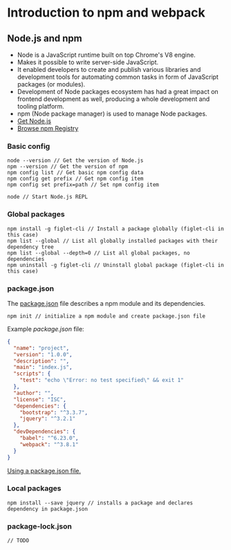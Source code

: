 # Introduction to npm and webpack

## Node.js and npm

* Node is a JavaScript runtime built on top Chrome's V8 engine.
* Makes it possible to write server-side JavaScript.
* It enabled developers to create and publish various libraries and development tools for automating common tasks in form of JavaScript packages (or modules).
* Development of Node packages ecosystem has had a great impact on frontend development as well, producing a whole development and tooling platform.
* npm (Node package manager) is used to manage Node packages.
* [Get Node.js](https://nodejs.org/en/download/)
* [Browse npm Registry](https://www.npmjs.com/)

### Basic config

```node
node --version // Get the version of Node.js
npm --version // Get the version of npm
npm config list // Get basic npm config data
npm config get prefix // Get npm config item
npm config set prefix=path // Set npm config item

node // Start Node.js REPL
```

### Global packages

```node
npm install -g figlet-cli // Install a package globally (figlet-cli in this case)
npm list --global // List all globally installed packages with their dependency tree
npm list --global --depth=0 // List all global packages, no dependencies
npm uninstall -g figlet-cli // Uninstall global package (figlet-cli in this case)
```

### package.json

The [package.json](https://docs.npmjs.com/files/package.json) file describes a npm module and its dependencies.

```node
npm init // initialize a npm module and create package.json file
```

Example *package.json* file:

```json
{
  "name": "project",
  "version": "1.0.0",
  "description": "",
  "main": "index.js",
  "scripts": {
    "test": "echo \"Error: no test specified\" && exit 1"
  },
  "author": "",
  "license": "ISC",
  "dependencies": {
    "bootstrap": "^3.3.7",
    "jquery": "^3.2.1"
  },
  "devDependencies": {
    "babel": "^6.23.0",
    "webpack": "^3.8.1"
  }
}
```

[Using a package.json file.](https://docs.npmjs.com/getting-started/using-a-package.json)

### Local packages

```node
npm install --save jquery // installs a package and declares dependency in package.json
```

### package-lock.json

```node
// TODO
```